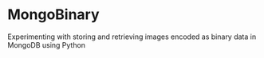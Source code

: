 # MongoBinary
Experimenting with storing and retrieving images encoded as binary data in MongoDB using Python
